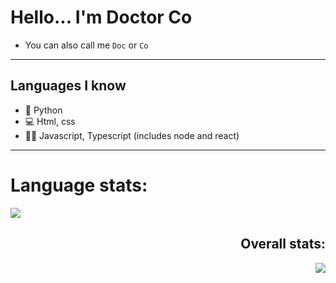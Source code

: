 # Hello... I'm Doctor Co
-  You can also call me ` Doc ` or ` Co `
---

## Languages I know
- 🐍 Python 
- 💻 Html, css 
- 👨‍💻 Javascript, Typescript (includes node and react)
---

<h1 align="left"> Language stats: </h1>
<p align="left"><img src='https://github-readme-stats.vercel.app/api/top-langs/?username=DoctorCo&show_icons=true&theme=radical&locale=en'></img></p>
<h2 align="right"<h2> Overall stats: </h2>
<p align="right"><img src='https://github-readme-stats.vercel.app/api?username=DoctorCo&show_icons=true&theme=radical'></img></p>
